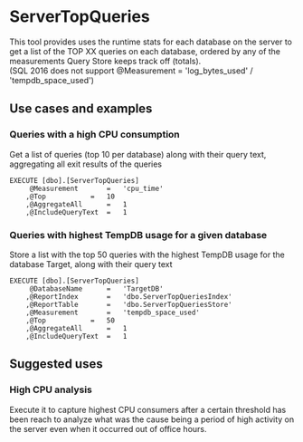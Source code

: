 # ServerTopQueries
This tool provides uses the runtime stats for each database on the server to get a list of the TOP XX queries on each database, ordered by any of the measurements Query Store keeps track off (totals).
\
(SQL 2016 does not support @Measurement = 'log_bytes_used' / 'tempdb_space_used')
## Use cases and examples
### Queries with a high CPU consumption
Get a list of queries (top 10 per database) along with their query text, aggregating all exit results of the queries
```
EXECUTE [dbo].[ServerTopQueries]
	 @Measurement 		= 	'cpu_time'
	,@Top 			= 	10
	,@AggregateAll		=	1
	,@IncludeQueryText 	= 	1
```
### Queries with highest TempDB usage for a given database
Store a list with the top 50 queries with the highest TempDB usage for the database Target, along with their query text
```
EXECUTE [dbo].[ServerTopQueries]
	 @DatabaseName		=	'TargetDB'
	,@ReportIndex		=	'dbo.ServerTopQueriesIndex'
	,@ReportTable		=	'dbo.ServerTopQueriesStore'
	,@Measurement 		= 	'tempdb_space_used'
	,@Top 			= 	50
	,@AggregateAll		=	1
	,@IncludeQueryText 	= 	1
```

## Suggested uses
### High CPU analysis
Execute it to capture highest CPU consumers after a certain threshold has been reach to analyze what was the cause being a period of high activity on the server even when it occurred out of office hours.